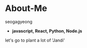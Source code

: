 # About-Me
seogagyeong
- **javascript, React, Python, Node.js**

let's go to plant a lot of 'Jandi'
